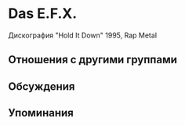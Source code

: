 # Das E.F.X.

Дискография
"Hold It Down" 1995, Rap Metal

## Отношения с другими группами


## Обсуждения


## Упоминания

